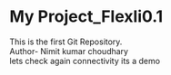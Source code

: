 # My Project_Flexli0.1
This is the first Git Repository.
<br>
Author- Nimit kumar choudhary
<br>
lets check again connectivity 
its a demo

